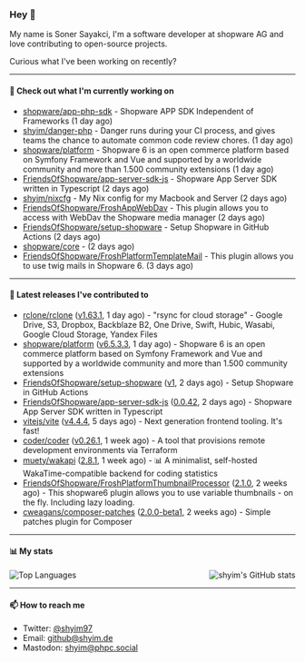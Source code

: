 ### Hey 👋

My name is Soner Sayakci, I'm a software developer at shopware AG and love contributing to open-source projects.

Curious what I've been working on recently?

---

#### 👷 Check out what I'm currently working on

- [shopware/app-php-sdk](https://github.com/shopware/app-php-sdk) - Shopware APP SDK Independent of Frameworks (1 day ago)
- [shyim/danger-php](https://github.com/shyim/danger-php) - Danger runs during your CI process, and gives teams the chance to automate common code review chores. (1 day ago)
- [shopware/platform](https://github.com/shopware/platform) - Shopware 6 is an open commerce platform based on Symfony Framework and Vue and supported by a worldwide community and more than 1.500 community extensions (1 day ago)
- [FriendsOfShopware/app-server-sdk-js](https://github.com/FriendsOfShopware/app-server-sdk-js) - Shopware App Server SDK written in Typescript (2 days ago)
- [shyim/nixcfg](https://github.com/shyim/nixcfg) - My Nix config for my Macbook and Server (2 days ago)
- [FriendsOfShopware/FroshAppWebDav](https://github.com/FriendsOfShopware/FroshAppWebDav) - This plugin allows you to access with WebDav the Shopware media manager (2 days ago)
- [FriendsOfShopware/setup-shopware](https://github.com/FriendsOfShopware/setup-shopware) - Setup Shopware in GitHub Actions (2 days ago)
- [shopware/core](https://github.com/shopware/core) -  (2 days ago)
- [FriendsOfShopware/FroshPlatformTemplateMail](https://github.com/FriendsOfShopware/FroshPlatformTemplateMail) - This plugin allows you to use twig mails in Shopware 6. (3 days ago)

---

#### 🔭 Latest releases I've contributed to

- [rclone/rclone](https://github.com/rclone/rclone) ([v1.63.1](https://github.com/rclone/rclone/releases/tag/v1.63.1), 1 day ago) - &#34;rsync for cloud storage&#34; - Google Drive, S3, Dropbox, Backblaze B2, One Drive, Swift, Hubic, Wasabi, Google Cloud Storage, Yandex Files
- [shopware/platform](https://github.com/shopware/platform) ([v6.5.3.3](https://github.com/shopware/platform/releases/tag/v6.5.3.3), 1 day ago) - Shopware 6 is an open commerce platform based on Symfony Framework and Vue and supported by a worldwide community and more than 1.500 community extensions
- [FriendsOfShopware/setup-shopware](https://github.com/FriendsOfShopware/setup-shopware) ([v1](https://github.com/FriendsOfShopware/setup-shopware/releases/tag/v1), 2 days ago) - Setup Shopware in GitHub Actions
- [FriendsOfShopware/app-server-sdk-js](https://github.com/FriendsOfShopware/app-server-sdk-js) ([0.0.42](https://github.com/FriendsOfShopware/app-server-sdk-js/releases/tag/0.0.42), 2 days ago) - Shopware App Server SDK written in Typescript
- [vitejs/vite](https://github.com/vitejs/vite) ([v4.4.4](https://github.com/vitejs/vite/releases/tag/v4.4.4), 5 days ago) - Next generation frontend tooling. It&#39;s fast!
- [coder/coder](https://github.com/coder/coder) ([v0.26.1](https://github.com/coder/coder/releases/tag/v0.26.1), 1 week ago) - A tool that provisions remote development environments via Terraform
- [muety/wakapi](https://github.com/muety/wakapi) ([2.8.1](https://github.com/muety/wakapi/releases/tag/2.8.1), 1 week ago) - 📊 A minimalist, self-hosted WakaTime-compatible backend for coding statistics
- [FriendsOfShopware/FroshPlatformThumbnailProcessor](https://github.com/FriendsOfShopware/FroshPlatformThumbnailProcessor) ([2.1.0](https://github.com/FriendsOfShopware/FroshPlatformThumbnailProcessor/releases/tag/2.1.0), 2 weeks ago) - This shopware6 plugin allows you to use variable thumbnails - on the fly. Including lazy loading.
- [cweagans/composer-patches](https://github.com/cweagans/composer-patches) ([2.0.0-beta1](https://github.com/cweagans/composer-patches/releases/tag/2.0.0-beta1), 2 weeks ago) - Simple patches plugin for Composer

---

#### 📊 My stats

<img align="right" alt="shyim's GitHub stats" src="https://github-readme-stats.vercel.app/api?username=shyim&count_private=1&show_icons=true&" />

![Top Languages](https://github-readme-stats.vercel.app/api/top-langs/?username=shyim)

---

#### 📫 How to reach me

- Twitter: [@shyim97](https://twitter.com/shyim97)
- Email: [github@shyim.de](mailto://github@shyim.de)
- Mastodon: <a rel="me" href="https://phpc.social/@shyim">shyim@phpc.social</a>
